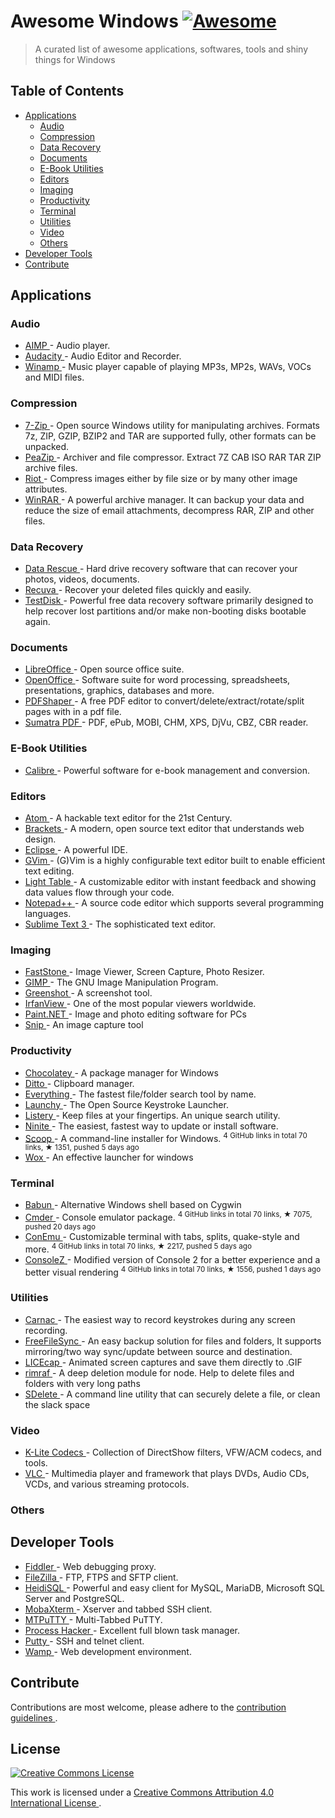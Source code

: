 <h1>
 Awesome Windows
 <a href="https://github.com/sindresorhus/awesome">
  <img alt="Awesome" src="https://cdn.rawgit.com/sindresorhus/awesome/d7305f38d29fed78fa85652e3a63e154dd8e8829/media/badge.svg"/>
 </a>
</h1>
<blockquote>
 <p>
  A curated list of awesome applications, softwares, tools and shiny things for Windows
 </p>
</blockquote>
<h2>
 Table of Contents
</h2>
<ul>
 <li>
  <a href="#applications">
   Applications
  </a>
  <ul>
   <li>
    <a href="#audio">
     Audio
    </a>
   </li>
   <li>
    <a href="#compression">
     Compression
    </a>
   </li>
   <li>
    <a href="#data-recovery">
     Data Recovery
    </a>
   </li>
   <li>
    <a href="#documents">
     Documents
    </a>
   </li>
   <li>
    <a href="#e-book-utilities">
     E-Book Utilities
    </a>
   </li>
   <li>
    <a href="#editors">
     Editors
    </a>
   </li>
   <li>
    <a href="#imaging">
     Imaging
    </a>
   </li>
   <li>
    <a href="#productivity">
     Productivity
    </a>
   </li>
   <li>
    <a href="#terminal">
     Terminal
    </a>
   </li>
   <li>
    <a href="#utilities">
     Utilities
    </a>
   </li>
   <li>
    <a href="#video">
     Video
    </a>
   </li>
   <li>
    <a href="#others">
     Others
    </a>
   </li>
  </ul>
 </li>
 <li>
  <a href="#developer-tools">
   Developer Tools
  </a>
 </li>
 <li>
  <a href="#contribute">
   Contribute
  </a>
 </li>
</ul>
<h2>
 Applications
</h2>
<h3>
 Audio
</h3>
<ul>
 <li>
  <a href="http://www.aimp.ru/">
   AIMP
  </a>
  - Audio player.
 </li>
 <li>
  <a href="http://audacityteam.org/">
   Audacity
  </a>
  - Audio Editor and Recorder.
 </li>
 <li>
  <a href="http://www.winamp.com/">
   Winamp
  </a>
  - Music player capable of playing MP3s, MP2s, WAVs, VOCs and MIDI files.
 </li>
</ul>
<h3>
 Compression
</h3>
<ul>
 <li>
  <a href="http://www.7-zip.org/">
   7-Zip
  </a>
  - Open source Windows utility for manipulating archives. Formats 7z, ZIP, GZIP, BZIP2 and TAR are supported fully, other formats can be unpacked.
 </li>
 <li>
  <a href="http://www.peazip.org/">
   PeaZip
  </a>
  - Archiver and file compressor. Extract 7Z CAB ISO RAR TAR ZIP archive files.
 </li>
 <li>
  <a href="http://luci.criosweb.ro/riot/">
   Riot
  </a>
  - Compress images either by file size or by many other image attributes.
 </li>
 <li>
  <a href="http://www.rarlab.com/">
   WinRAR
  </a>
  -  A powerful archive manager. It can backup your data and reduce the size of email attachments, decompress RAR, ZIP and other files.
 </li>
</ul>
<h3>
 Data Recovery
</h3>
<ul>
 <li>
  <a href="https://www.prosofteng.com/datarescuepc3/">
   Data Rescue
  </a>
  - Hard drive recovery software that can recover your photos, videos, documents.
 </li>
 <li>
  <a href="https://www.piriform.com/recuva">
   Recuva
  </a>
  - Recover your deleted files quickly and easily.
 </li>
 <li>
  <a href="http://www.cgsecurity.org/wiki/TestDisk">
   TestDisk
  </a>
  -  Powerful free data recovery software primarily designed to help recover lost partitions and/or make non-booting disks bootable again.
 </li>
</ul>
<h3>
 Documents
</h3>
<ul>
 <li>
  <a href="https://www.libreoffice.org/">
   LibreOffice
  </a>
  - Open source office suite.
 </li>
 <li>
  <a href="https://www.openoffice.org/">
   OpenOffice
  </a>
  - Software suite for word processing, spreadsheets, presentations, graphics, databases and more.
 </li>
 <li>
  <a href="http://www.pdfshaper.com/">
   PDFShaper
  </a>
  - A free PDF editor to convert/delete/extract/rotate/split pages with in a pdf file.
 </li>
 <li>
  <a href="http://www.sumatrapdfreader.org/free-pdf-reader.html">
   Sumatra PDF
  </a>
  - PDF, ePub, MOBI, CHM, XPS, DjVu, CBZ, CBR reader.
 </li>
</ul>
<h3>
 E-Book Utilities
</h3>
<ul>
 <li>
  <a href="http://calibre-ebook.com/">
   Calibre
  </a>
  - Powerful software for e-book management and conversion.
 </li>
</ul>
<h3>
 Editors
</h3>
<ul>
 <li>
  <a href="https://atom.io/">
   Atom
  </a>
  - A hackable text editor for the 21st Century.
 </li>
 <li>
  <a href="http://brackets.io/">
   Brackets
  </a>
  - A modern, open source text editor that understands web design.
 </li>
 <li>
  <a href="https://eclipse.org/downloads/">
   Eclipse
  </a>
  - A powerful IDE.
 </li>
 <li>
  <a href="http://www.vim.org/download.php#pc">
   GVim
  </a>
  - (G)Vim is a highly configurable text editor built to enable efficient text editing.
 </li>
 <li>
  <a href="http://lighttable.com/">
   Light Table
  </a>
  - A customizable editor with instant feedback and showing data values flow through your code.
 </li>
 <li>
  <a href="https://notepad-plus-plus.org/">
   Notepad++
  </a>
  - A source code editor which supports several programming languages.
 </li>
 <li>
  <a href="http://www.sublimetext.com/3">
   Sublime Text 3
  </a>
  - The sophisticated text editor.
 </li>
</ul>
<h3>
 Imaging
</h3>
<ul>
 <li>
  <a href="http://www.faststone.org/">
   FastStone
  </a>
  - Image Viewer, Screen Capture, Photo Resizer.
 </li>
 <li>
  <a href="http://www.gimp.org/">
   GIMP
  </a>
  - The GNU Image Manipulation Program.
 </li>
 <li>
  <a href="http://getgreenshot.org/">
   Greenshot
  </a>
  - A screenshot tool.
 </li>
 <li>
  <a href="http://www.irfanview.com/">
   IrfanView
  </a>
  - One of the most popular viewers worldwide.
 </li>
 <li>
  <a href="http://www.getpaint.net/index.html">
   Paint.NET
  </a>
  - Image and photo editing software for PCs
 </li>
 <li>
  <a href="https://mix.office.com/Snip">
   Snip
  </a>
  - An image capture tool
 </li>
</ul>
<h3>
 Productivity
</h3>
<ul>
 <li>
  <a href="https://chocolatey.org/">
   Chocolatey
  </a>
  - A package manager for Windows
 </li>
 <li>
  <a href="http://ditto-cp.sourceforge.net/">
   Ditto
  </a>
  - Clipboard manager.
 </li>
 <li>
  <a href="http://www.voidtools.com/">
   Everything
  </a>
  - The fastest file/folder search tool by name.
 </li>
 <li>
  <a href="http://www.launchy.net/">
   Launchy
  </a>
  - The Open Source Keystroke Launcher.
 </li>
 <li>
  <a href="http://www.listary.com/">
   Listery
  </a>
  - Keep files at your fingertips. An unique search utility.
 </li>
 <li>
  <a href="https://ninite.com/">
   Ninite
  </a>
  - The easiest, fastest way to update or install software.
 </li>
 <li>
  <a href="https://github.com/lukesampson/scoop">
   Scoop
  </a>
  - A command-line installer for Windows.
  <sup>
   4 GitHub links in total 70 links, &#9733 1351, pushed 5 days ago
  </sup>
 </li>
 <li>
  <a href="http://www.getwox.com/">
   Wox
  </a>
  - An effective launcher for windows
 </li>
</ul>
<h3>
 Terminal
</h3>
<ul>
 <li>
  <a href="http://babun.github.io/">
   Babun
  </a>
  - Alternative Windows shell based on Cygwin
 </li>
 <li>
  <a href="https://github.com/cmderdev/cmder">
   Cmder
  </a>
  - Console emulator package.
  <sup>
   4 GitHub links in total 70 links, &#9733 7075, pushed 20 days ago
  </sup>
 </li>
 <li>
  <a href="https://github.com/Maximus5/ConEmu">
   ConEmu
  </a>
  - Customizable terminal with tabs, splits, quake-style and more.
  <sup>
   4 GitHub links in total 70 links, &#9733 2217, pushed 5 days ago
  </sup>
 </li>
 <li>
  <a href="https://github.com/cbucher/console">
   ConsoleZ
  </a>
  - Modified version of Console 2 for a better experience and a better visual rendering
  <sup>
   4 GitHub links in total 70 links, &#9733 1556, pushed 1 days ago
  </sup>
 </li>
</ul>
<h3>
 Utilities
</h3>
<ul>
 <li>
  <a href="http://code52.org/carnac/">
   Carnac
  </a>
  - The easiest way to record keystrokes during any screen recording.
 </li>
 <li>
  <a href="http://www.freefilesync.org/">
   FreeFileSync
  </a>
  - An easy backup solution for files and folders, It supports mirroring/two way sync/update between source and destination.
 </li>
 <li>
  <a href="http://www.cockos.com/licecap/">
   LICEcap
  </a>
  - Animated screen captures and save them directly to .GIF
 </li>
 <li>
  <a href="https://www.npmjs.com/package/rimraf">
   rimraf
  </a>
  - A deep deletion module for node. Help to delete files and folders with very long paths
 </li>
 <li>
  <a href="https://technet.microsoft.com/en-us/sysinternals/sdelete.aspx">
   SDelete
  </a>
  -  A command line utility that can securely delete a file, or clean the slack space
 </li>
</ul>
<h3>
 Video
</h3>
<ul>
 <li>
  <a href="http://www.codecguide.com/download_kl.htm">
   K-Lite Codecs
  </a>
  - Collection of DirectShow filters, VFW/ACM codecs, and tools.
 </li>
 <li>
  <a href="http://www.videolan.org/vlc/index.html">
   VLC
  </a>
  - Multimedia player and framework that plays DVDs, Audio CDs, VCDs, and various streaming protocols.
 </li>
</ul>
<h3>
 Others
</h3>
<h2>
 Developer Tools
</h2>
<ul>
 <li>
  <a href="http://www.telerik.com/fiddler">
   Fiddler
  </a>
  - Web debugging proxy.
 </li>
 <li>
  <a href="https://filezilla-project.org/">
   FileZilla
  </a>
  - FTP, FTPS and SFTP client.
 </li>
 <li>
  <a href="http://www.heidisql.com/">
   HeidiSQL
  </a>
  - Powerful and easy client for MySQL, MariaDB, Microsoft SQL Server and PostgreSQL.
 </li>
 <li>
  <a href="http://mobaxterm.mobatek.net/">
   MobaXterm
  </a>
  - Xserver and tabbed SSH client.
 </li>
 <li>
  <a href="http://ttyplus.com/multi-tabbed-putty/">
   MTPuTTY
  </a>
  - Multi-Tabbed PuTTY.
 </li>
 <li>
  <a href="http://processhacker.sourceforge.net/">
   Process Hacker
  </a>
  - Excellent full blown task manager.
 </li>
 <li>
  <a href="http://www.chiark.greenend.org.uk/~sgtatham/putty/download.html">
   Putty
  </a>
  - SSH and telnet client.
 </li>
 <li>
  <a href="http://www.wampserver.com/en/">
   Wamp
  </a>
  - Web development environment.
 </li>
</ul>
<h2>
 Contribute
</h2>
<p>
 Contributions are most welcome, please adhere to the
 <a href="contributing.md">
  contribution guidelines
 </a>
 .
</p>
<h2>
 License
</h2>
<p>
 <a href="http://creativecommons.org/licenses/by/4.0/">
  <img alt="Creative Commons License" src="http://i.creativecommons.org/l/by/4.0/88x31.png"/>
 </a>
</p>
<p>
 This work is licensed under a
 <a href="http://creativecommons.org/licenses/by/4.0/">
  Creative Commons Attribution 4.0 International License
 </a>
 .
</p>
